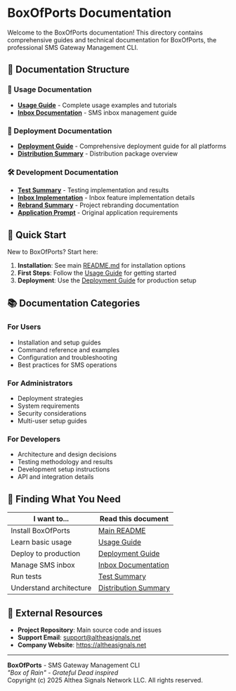 # BoxOfPorts Documentation

Welcome to the BoxOfPorts documentation! This directory contains comprehensive guides and technical documentation for BoxOfPorts, the professional SMS Gateway Management CLI.

## 📁 Documentation Structure

### 📖 Usage Documentation
- **[Usage Guide](usage/USAGE_GUIDE.md)** - Complete usage examples and tutorials
- **[Inbox Documentation](usage/INBOX_DOCUMENTATION.md)** - SMS inbox management guide

### 🚀 Deployment Documentation  
- **[Deployment Guide](deployment/DEPLOYMENT.md)** - Comprehensive deployment guide for all platforms
- **[Distribution Summary](deployment/DISTRIBUTION_SUMMARY.md)** - Distribution package overview

### 🛠️ Development Documentation
- **[Test Summary](development/TEST_SUMMARY.md)** - Testing implementation and results
- **[Inbox Implementation](development/INBOX_IMPLEMENTATION_SUMMARY.md)** - Inbox feature implementation details
- **[Rebrand Summary](development/REBRAND_SUMMARY.md)** - Project rebranding documentation
- **[Application Prompt](development/ejoinctl_application_prompt.md)** - Original application requirements

## 🚀 Quick Start

New to BoxOfPorts? Start here:

1. **Installation**: See main [README.md](../README.md) for installation options
2. **First Steps**: Follow the [Usage Guide](usage/USAGE_GUIDE.md) for getting started
3. **Deployment**: Use the [Deployment Guide](deployment/DEPLOYMENT.md) for production setup

## 📚 Documentation Categories

### For Users
- Installation and setup guides
- Command reference and examples  
- Configuration and troubleshooting
- Best practices for SMS operations

### For Administrators
- Deployment strategies
- System requirements
- Security considerations
- Multi-user setup guides

### For Developers
- Architecture and design decisions
- Testing methodology and results
- Development setup instructions
- API and integration details

## 🎯 Finding What You Need

| I want to... | Read this document |
|--------------|-------------------|
| Install BoxOfPorts | [Main README](../README.md) |
| Learn basic usage | [Usage Guide](usage/USAGE_GUIDE.md) |
| Deploy to production | [Deployment Guide](deployment/DEPLOYMENT.md) |
| Manage SMS inbox | [Inbox Documentation](usage/INBOX_DOCUMENTATION.md) |
| Run tests | [Test Summary](development/TEST_SUMMARY.md) |
| Understand architecture | [Distribution Summary](deployment/DISTRIBUTION_SUMMARY.md) |

## 🔗 External Resources

- **Project Repository**: Main source code and issues
- **Support Email**: support@altheasignals.net
- **Company Website**: https://altheasignals.net

---

**BoxOfPorts** - SMS Gateway Management CLI  
*"Box of Rain" - Grateful Dead inspired*  
Copyright (c) 2025 Althea Signals Network LLC. All rights reserved.